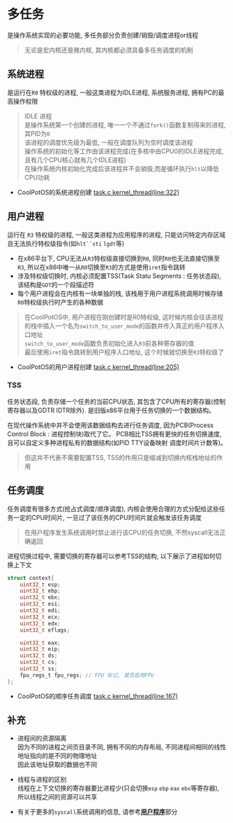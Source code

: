 # 多任务

是操作系统实现的必要功能, 多任务部分负责创建/销毁/调度进程or线程

> 无论是宏内核还是微内核, 其内核都必须具备多任务调度的机制

## 系统进程

是运行在`R0` 特权级的进程, 一般这类进程为IDLE进程, 系统服务进程, 拥有PC的最高操作权限

> IDLE 进程 \
> 是操作系统第一个创建的进程, 唯一一个不通过`fork()`函数复制得来的进程, 其PID为`0` \
> 该进程的调度优先级为最低, 一般在调度队列为空时调度该进程 \
> 操作系统的初始化等工作由该进程完成(在多核中由CPU0的IDLE进程完成,且有几个CPU核心就有几个IDLE进程) \
> 在操作系统内核初始化完成后该进程并不会销毁,而是循环执行`hlt`以降低CPU功耗

* CoolPotOS的系统进程创建 [task.c kernel_thread(line:322)](/教程/示例代码/项目/mdrOS/task.c#L322)

## 用户进程

运行在 `R3` 特权级的进程, 一般这类进程为应用程序的进程, 只能访问特定内存区域且无法执行特权级指令(如`hlt``sti` `lgdt`等)

* 在x86平台下, CPU无法从`R3`特权级直接切换到`R0`, 同时`R0`也无法直接切换至`R3`, 所以在x86中唯一从`R0`切换至`R3`的方式是使用`iret`指令跳转
* 涉及特权级切换时, 内核必须配置TSS(Task Statu Segments : 任务状态段), 该结构是`GDT`的一个段描述符
* 每个用户进程会在内核有一块单独的栈, 该栈用于用户进程系统调用时候存储`R0`特权级执行时产生的各种数据

> 在CoolPotOS中, 用户进程在刚创建时是R0特权级, 这时候内核会往该进程的栈中插入一个名为`switch_to_user_mode`的函数并传入真正的用户程序入口地址 \
> `switch_to_user_mode`函数负责初始化进入`R3`前各种寄存器的值 \
> 最后使用`iret`指令跳转到用户程序入口地址, 这个时候就切换至`R3`特权级了

* CoolPotOS的用户进程创建 [task.c kernel_thread(line:205)](/教程/示例代码/项目/mdrOS/task.c#L205)

### TSS

任务状态段, 负责存储一个任务的当前CPU状态, 其包含了CPU所有的寄存器(控制寄存器以及GDTR IDTR除外).
是旧版x86平台用于任务切换的一个数据结构。

在现代操作系统中并不会使用该数据结构去进行任务调度, 因为PCB(Process Control Block : 进程控制块)取代了它。
PCB相比TSS拥有更快的任务切换速度, 且可以自定义多种进程私有的数据结构(如PID TTY设备映射 调度时间片计数等)。

> 但这并不代表不需要配置TSS, TSS的作用只是缩减到切换内核栈地址的作用

## 任务调度

任务调度有很多方式(抢占式调度/顺序调度), 内核会使用合理的方式分配给这些任务一定的CPU时间片, 一旦过了该任务的CPU时间片就会触发该任务调度

> 在用户程序发生系统调用时禁止进行该CPU的任务切换, 不然syscall无法正确返回

进程切换过程中, 需要切换的寄存器可以参考TSS的结构, 以下展示了进程如何切换上下文

```c
struct context{
    uint32_t esp;
    uint32_t ebp;
    uint32_t ebx;
    uint32_t esi;
    uint32_t edi;
    uint32_t ecx;
    uint32_t edx;
    uint32_t eflags;

    uint32_t eax;
    uint32_t eip;
    uint32_t ds;
    uint32_t cs;
    uint32_t ss;
    fpu_regs_t fpu_regs; // FPU 标记, 是否启用FPU
};
```

* CoolPotOS的顺序任务调度 [task.c kernel_thread(line:167)](/教程/示例代码/项目/mdrOS/task.c#L167)

## 补充

* 进程间的资源隔离 \
  因为不同的进程之间页目录不同, 拥有不同的内存布局, 不同进程间相同的线性地址指向的是不同的物理地址 \
  因此该地址获取的数据也不同

* 线程与进程的区别 \
  线程在上下文切换的寄存器要比进程少(只会切换`esp` `ebp` `eax` `ebx`等寄存器), \
  所以线程之间的资源可以共享 

* 有关于更多的`syscall`系统调用的信息, 请参考[**用户程序**](/教程/正文/项目/MdrOS/application.md)部分